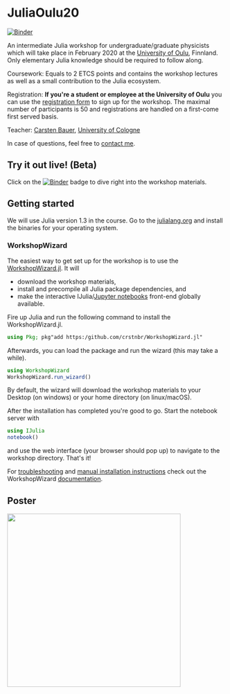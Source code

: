 # JuliaOulu20

[![Binder](https://mybinder.org/badge_logo.svg)](https://mybinder.org/v2/gh/crstnbr/JuliaOulu20/master)

An intermediate Julia workshop for undergraduate/graduate physicists which will take place in February 2020 at the [University of Oulu](https://www.oulu.fi/university/), Finnland. Only elementary Julia knowledge should be required to follow along.

Coursework: Equals to 2 ETCS points and contains the workshop lectures as well as a small contribution to the Julia ecosystem.

Registration: **If you're a student or employee at the University of Oulu** you can use the [registration form](http://tinyurl.com/juliaoulu20) to sign up for the workshop. The maximal number of participants is 50 and registrations are handled on a first-come first served basis.

Teacher: [Carsten Bauer](http://github.com/crstnbr), [University of Cologne](https://www.portal.uni-koeln.de/index.php?id=9441&L=1)

In case of questions, feel free to [contact me](http://github.com/crstnbr).

## Try it out live! (Beta)

Click on the [![Binder](https://mybinder.org/badge_logo.svg)](https://mybinder.org/v2/gh/crstnbr/JuliaOulu20/master) badge to dive right into the workshop materials.

## Getting started

We will use Julia version 1.3 in the course. Go to the [julialang.org](https://julialang.org/downloads/) and install the binaries for your operating system.

### WorkshopWizard
The easiest way to get set up for the workshop is to use the [WorkshopWizard.jl](https://github.com/crstnbr/WorkshopWizard.jl). It will
* download the workshop materials,
* install and precompile all Julia package dependencies, and
* make the interactive IJulia/[Jupyter notebooks](http://jupyter.org) front-end globally available.

Fire up Julia and run the following command to install the WorkshopWizard.jl.
```julia
using Pkg; pkg"add https:/github.com/crstnbr/WorkshopWizard.jl"
```

Afterwards, you can load the package and run the wizard (this may take a while).
```julia
using WorkshopWizard
WorkshopWizard.run_wizard()
```

By default, the wizard will download the workshop materials to your Desktop (on windows) or your home directory (on linux/macOS).

After the installation has completed you're good to go. Start the notebook server with
```julia
using IJulia
notebook()
```
and use the web interface (your browser should pop up) to navigate to the workshop directory. That's it!

For [troubleshooting](https://crstnbr.github.io/WorkshopWizard.jl/dev/troubleshooting/#Troubleshooting-1) and [manual installation instructions](https://crstnbr.github.io/WorkshopWizard.jl/dev/troubleshooting/#Manual-installation-of-a-workshop-1) check out the WorkshopWizard [documentation](https://crstnbr.github.io/WorkshopWizard.jl/dev/).

## Poster

<a href="https://github.com/crstnbr/JuliaOulu20/raw/master/orga/poster.pdf"><img src="https://github.com/crstnbr/JuliaOulu20/raw/master/orga/poster.png" width=400px></a>

